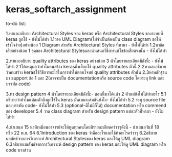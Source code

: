 # keras_softarch_assignment
to-do list:

1.หาและอธิบาย Architectural Styles ของ keras หรือ Architectural Styles ของระบบที่ keras ถูกใช้ - ยังไม่ได้ทำ
	1.1วาด UML Diagram(ไม่จำเป็นต้องเป็น class diagram ขอให้เข้าใจง่าย)อย่างน้อย 1 Diagram สำหรับ Architectural Styles ที่หามา - ยังไม่ได้ทำ
	1.2หาข้อเสียอย่างน้อย 1 จุดของ Architectural Stylesและนำเสนอวิธีการแก้ไขข้อเสียตรงนั้น - ยังไม่ได้ทำ
	
2.หาและอธิบาย quality attributes ของ keras อย่างน้อย 3 ตัวโดยรายละเอียดมีดังนี้: - ยังไม่ได้ทำ
	2.1ให้เหตุผลว่าทำไมคนสร้าง kerasถึงเลือกใช้ quality attributes ตัวนี้
	2.2หาและอธิบายว่าคนสร้าง kerasใช้วิธีการอะไรในการทำให้ตอบโจทย์ quality attributes ตัวนั้น
	2.3หาหลักฐานมา support ข้อ 1 และ 2(อาจจะเป็น documentationหรือ source code โดยระบุ link และ บรรทัด code)
	
3.หา design pattern 4 ตัวโดยรายละเอียดมีดังนี้:- ตอนนี้หาได้แล้ว 2 ตัวแต่ยังไม่ได้ทำอะไร
	5.1 อธิบายว่าทำไมแต่ละตัวถึงถูกใช้ใน keras มันเหมาะสมกันยังไง- ยังไม่ได้ทำ
	5.2 ระบุ source file และบรรทัด code- ยังไม่ได้ทำ
	5.3 (optional-มีไม่มีก็ได้) documentation หรือ commend ของ developer
	5.4 วาด class diagram สำหรับ design pattern แต่ละตัวที่หามา - ยังไม่ได้ทำ
	
4.นำเสนอ 15 นาทีเหมือนอาจารย์จะให้พูดทุกคนโดยมีรายละเอียดคร่าวๆดังนี้ - นำเสนอวันที่ 18 หรือ 22 พ.ย. 64
	6.1introduction ของ keras ว่าคืออะไรและใช้ทำอะไรคร่าวๆ
	6.2อธิบายผลลัพธ์จากการวิเคราะห์ Architectural Stylesของ keras และให้ดู UML diagram
	6.3อธิบายผลลัพธ์จากการวิเคราะห์ design pattern ของ keras และให้ดู UML diagram หรือ code บางส่วน
